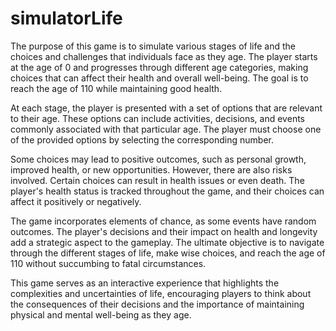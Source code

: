 # simulatorLife
The purpose of this game is to simulate various stages of life and the choices and challenges that individuals face as they age. The player starts at the age of 0 and progresses through different age categories, making choices that can affect their health and overall well-being. The goal is to reach the age of 110 while maintaining good health.

At each stage, the player is presented with a set of options that are relevant to their age. These options can include activities, decisions, and events commonly associated with that particular age. The player must choose one of the provided options by selecting the corresponding number.

Some choices may lead to positive outcomes, such as personal growth, improved health, or new opportunities. However, there are also risks involved. Certain choices can result in health issues or even death. The player's health status is tracked throughout the game, and their choices can affect it positively or negatively.

The game incorporates elements of chance, as some events have random outcomes. The player's decisions and their impact on health and longevity add a strategic aspect to the gameplay. The ultimate objective is to navigate through the different stages of life, make wise choices, and reach the age of 110 without succumbing to fatal circumstances.

This game serves as an interactive experience that highlights the complexities and uncertainties of life, encouraging players to think about the consequences of their decisions and the importance of maintaining physical and mental well-being as they age.
